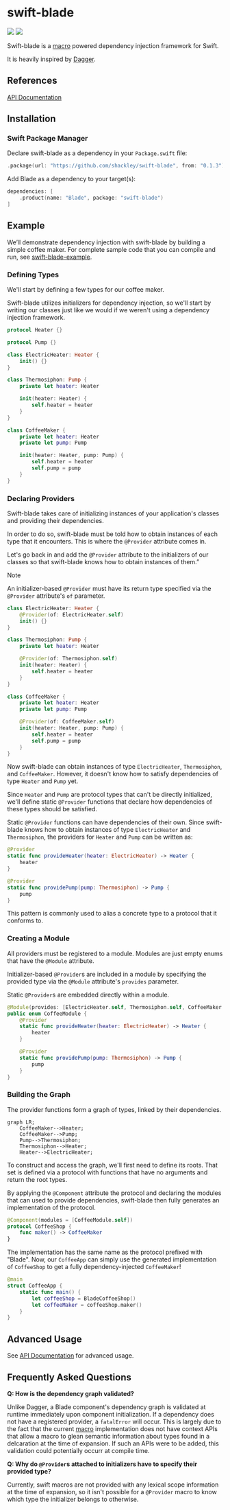 # swift-blade

[![](https://img.shields.io/endpoint?url=https%3A%2F%2Fswiftpackageindex.com%2Fapi%2Fpackages%2Fshackley%2Fswift-blade%2Fbadge%3Ftype%3Dplatforms)](https://swiftpackageindex.com/shackley/swift-blade)
[![](https://img.shields.io/endpoint?url=https%3A%2F%2Fswiftpackageindex.com%2Fapi%2Fpackages%2Fshackley%2Fswift-blade%2Fbadge%3Ftype%3Dswift-versions)](https://swiftpackageindex.com/shackley/swift-blade)

Swift-blade is a [macro](https://docs.swift.org/swift-book/documentation/the-swift-programming-language/macros/) powered dependency injection framework for Swift.

It is heavily inspired by [Dagger](https://dagger.dev/).

## References

[API Documentation](https://shackley.io/swift-blade/documentation/blade/)

## Installation

### Swift Package Manager

Declare swift-blade as a dependency in your `Package.swift` file:

```swift
.package(url: "https://github.com/shackley/swift-blade", from: "0.1.3")
```

Add Blade as a dependency to your target(s):

```swift
dependencies: [
    .product(name: "Blade", package: "swift-blade")
]
```

## Example

We’ll demonstrate dependency injection with swift-blade by building a simple coffee maker. For complete sample code that you can compile and run, see [swift-blade-example](https://github.com/shackley/swift-blade-example).

### Defining Types

We'll start by defining a few types for our coffee maker.

Swift-blade utilizes initializers for dependency injection, so we'll start by writing our classes just like we would if we weren't using a dependency injection framework.

```swift
protocol Heater {}

protocol Pump {}

class ElectricHeater: Heater {
    init() {}
}

class Thermosiphon: Pump {
    private let heater: Heater

    init(heater: Heater) {
        self.heater = heater
    }
}

class CoffeeMaker {
    private let heater: Heater
    private let pump: Pump

    init(heater: Heater, pump: Pump) {
        self.heater = heater
        self.pump = pump
    }
}
```

### Declaring Providers

Swift-blade takes care of initializing instances of your application's classes and providing their dependencies.

In order to do so, swift-blade must be told how to obtain instances of each type that it encounters. This is where the `@Provider` attribute comes in.

Let's go back in and add the `@Provider` attribute to the initializers of our classes so that swift-blade knows how to obtain instances of them.”

> [!NOTE]
> An initializer-based `@Provider` must have its return type specified via the `@Provider` attribute's `of` parameter.

```swift
class ElectricHeater: Heater {
    @Provider(of: ElectricHeater.self)
    init() {}
}

class Thermosiphon: Pump {
    private let heater: Heater

    @Provider(of: Thermosiphon.self)
    init(heater: Heater) {
        self.heater = heater
    }
}

class CoffeeMaker {
    private let heater: Heater
    private let pump: Pump

    @Provider(of: CoffeeMaker.self)
    init(heater: Heater, pump: Pump) {
        self.heater = heater
        self.pump = pump
    }
}
```

Now swift-blade can obtain instances of type `ElectricHeater`, `Thermosiphon`, and `CoffeeMaker`. However, it doesn't know how to satisfy dependencies of type `Heater` and `Pump` yet.

Since `Heater` and `Pump` are protocol types that can't be directly initialized, we'll define static `@Provider` functions that declare how dependencies of these types should be satisfied.

Static `@Provider` functions can have dependencies of their own. Since swift-blade knows how to obtain instances of type `ElectricHeater` and `Thermosiphon`, the providers for `Heater` and `Pump` can be written as:

```swift
@Provider
static func provideHeater(heater: ElectricHeater) -> Heater {
    heater
}

@Provider
static func providePump(pump: Thermosiphon) -> Pump {
    pump
}
```

This pattern is commonly used to alias a concrete type to a protocol that it conforms to.

### Creating a Module

All providers must be registered to a module. Modules are just empty enums that have the `@Module` attribute.

Initializer-based `@Provider`s are included in a module by specifying the provided type via the `@Module` attribute's `provides` parameter.

Static `@Provider`s are embedded directly within a module.

```swift
@Module(provides: [ElectricHeater.self, Thermosiphon.self, CoffeeMaker.self])
public enum CoffeeModule {
    @Provider
    static func provideHeater(heater: ElectricHeater) -> Heater {
        heater
    }

    @Provider
    static func providePump(pump: Thermosiphon) -> Pump {
        pump
    }
}
```

### Building the Graph

The provider functions form a graph of types, linked by their dependencies.

```mermaid
graph LR;
    CoffeeMaker-->Heater;
    CoffeeMaker-->Pump;
    Pump-->Thermosiphon;
    Thermosiphon-->Heater;
    Heater-->ElectricHeater;
```

To construct and access the graph, we'll first need to define its roots. That set is defined via a protocol with functions that have no arguments and return the root types.

By applying the `@Component` attribute the protocol and declaring the modules that can used to provide dependencies, swift-blade then fully generates an implementation of the protocol.

```swift
@Component(modules = [CoffeeModule.self])
protocol CoffeeShop {
    func maker() -> CoffeeMaker
}
```

The implementation has the same name as the protocol prefixed with "Blade". Now, our `CoffeeApp` can simply use the generated implementation of `CoffeeShop` to get a fully dependency-injected `CoffeeMaker`!

```swift
@main
struct CoffeeApp {
    static func main() {
        let coffeeShop = BladeCoffeeShop()
        let coffeeMaker = coffeeShop.maker()
    }
}
```

## Advanced Usage

See [API Documentation](https://shackley.io/swift-blade/documentation/blade/) for advanced usage.

## Frequently Asked Questions

**Q: How is the dependency graph validated?**

Unlike Dagger, a Blade component's dependency graph is validated at runtime immediately upon component initialization. If a dependency does not have a registered provider, a `fatalError` will occur. This is largely due to the fact that the current [macro](https://docs.swift.org/swift-book/documentation/the-swift-programming-language/macros/) implementation does not have context APIs that allow a macro to glean semantic information about types found in a delcaration at the time of expansion. If such an APIs were to be added, this validation could potentially occurr at compile time.

**Q: Why do `@Provider`s attached to initializers have to specify their provided type?**

Currently, swift macros are not provided with any lexical scope information at the time of expansion, so it isn't possible for a `@Provider` macro to know which type the initializer belongs to otherwise.
